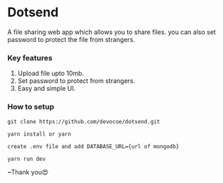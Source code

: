 # Dotsend
A file sharing web app which allows you to share files. you can also set password to protect the file from strangers.


### Key features
1. Upload file upto 10mb.
1. Set password to protect from strangers.
1. Easy and simple UI.

### How to setup

`git clone https://github.com/devocoe/dotsend.git`

`yarn install or yarn`

`create .env file and add DATABASE_URL={url of mongodb}`

`yarn run dev`


~Thank you😍
